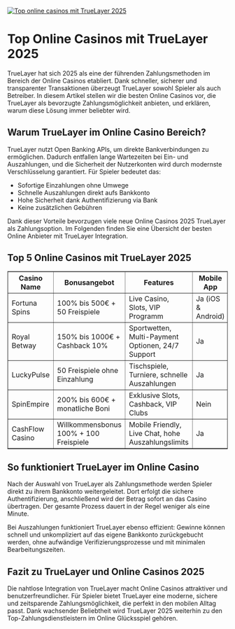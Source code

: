 [![Top online casinos mit TrueLayer 2025](https://123-caf.pages.dev/gitsignup.png)](https://vrmoo.ru/Bt82HjjY)

<h1>Top Online Casinos mit TrueLayer 2025</h1> <p>TrueLayer hat sich 2025 als eine der führenden Zahlungsmethoden im Bereich der Online Casinos etabliert. Dank schneller, sicherer und transparenter Transaktionen überzeugt TrueLayer sowohl Spieler als auch Betreiber. In diesem Artikel stellen wir die besten Online Casinos vor, die TrueLayer als bevorzugte Zahlungsmöglichkeit anbieten, und erklären, warum diese Lösung immer beliebter wird.</p>  <h2>Warum TrueLayer im Online Casino Bereich?</h2> <p>TrueLayer nutzt Open Banking APIs, um direkte Bankverbindungen zu ermöglichen. Dadurch entfallen lange Wartezeiten bei Ein- und Auszahlungen, und die Sicherheit der Nutzerkonten wird durch modernste Verschlüsselung garantiert. Für Spieler bedeutet das:</p> <ul> <li>Sofortige Einzahlungen ohne Umwege</li> <li>Schnelle Auszahlungen direkt aufs Bankkonto</li> <li>Hohe Sicherheit dank Authentifizierung via Bank</li> <li>Keine zusätzlichen Gebühren</li> </ul>  <p>Dank dieser Vorteile bevorzugen viele neue Online Casinos 2025 TrueLayer als Zahlungsoption. Im Folgenden finden Sie eine Übersicht der besten Online Anbieter mit TrueLayer Integration.</p>  <h2>Top 5 Online Casinos mit TrueLayer 2025</h2> <table border="1" cellpadding="8" cellspacing="0" style="border-collapse: collapse; width: 100%;">   <thead>     <tr>       <th>Casino Name</th>       <th>Bonusangebot</th>       <th>Features</th>       <th>Mobile App</th>     </tr>   </thead>   <tbody>     <tr>       <td>Fortuna Spins</td>       <td>100% bis 500€ + 50 Freispiele</td>       <td>Live Casino, Slots, VIP Programm</td>       <td>Ja (iOS & Android)</td>     </tr>     <tr>       <td>Royal Betway</td>       <td>150% bis 1000€ + Cashback 10%</td>       <td>Sportwetten, Multi-Payment Optionen, 24/7 Support</td>       <td>Ja</td>     </tr>     <tr>       <td>LuckyPulse</td>       <td>50 Freispiele ohne Einzahlung</td>       <td>Tischspiele, Turniere, schnelle Auszahlungen</td>       <td>Ja</td>     </tr>     <tr>       <td>SpinEmpire</td>       <td>200% bis 600€ + monatliche Boni</td>       <td>Exklusive Slots, Cashback, VIP Clubs</td>       <td>Nein</td>     </tr>     <tr>       <td>CashFlow Casino</td>       <td>Willkommensbonus 100% + 100 Freispiele</td>       <td>Mobile Friendly, Live Chat, hohe Auszahlungslimits</td>       <td>Ja</td>     </tr>   </tbody> </table>  <h2>So funktioniert TrueLayer im Online Casino</h2> <p>Nach der Auswahl von TrueLayer als Zahlungsmethode werden Spieler direkt zu ihrem Bankkonto weitergeleitet. Dort erfolgt die sichere Authentifizierung, anschließend wird der Betrag sofort an das Casino übertragen. Der gesamte Prozess dauert in der Regel weniger als eine Minute.</p>  <p>Bei Auszahlungen funktioniert TrueLayer ebenso effizient: Gewinne können schnell und unkompliziert auf das eigene Bankkonto zurückgebucht werden, ohne aufwändige Verifizierungsprozesse und mit minimalen Bearbeitungszeiten.</p>  <h2>Fazit zu TrueLayer und Online Casinos 2025</h2> <p>Die nahtlose Integration von TrueLayer macht Online Casinos attraktiver und benutzerfreundlicher. Für Spieler bietet TrueLayer eine moderne, sichere und zeitsparende Zahlungsmöglichkeit, die perfekt in den mobilen Alltag passt. Dank wachsender Beliebtheit wird TrueLayer 2025 weiterhin zu den Top-Zahlungsdienstleistern im Online Glücksspiel gehören.</p>